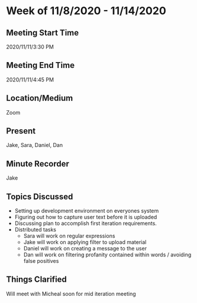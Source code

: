 # Week of 11/8/2020 - 11/14/2020

## Meeting Start Time

2020/11/11/3:30 PM

## Meeting End Time

2020/11/11/4:45 PM

## Location/Medium

Zoom

## Present

Jake, Sara, Daniel, Dan

## Minute Recorder

Jake

## Topics Discussed

- Setting up development environment on everyones system
- Figuring out how to capture user text before it is uploaded
- Discussing plan to accomplish first iteration requirements. 
- Distributed tasks 
  - Sara will work on regular expressions 
  - Jake will work on applying filter to upload material
  - Daniel will work on creating a message to the user
  - Dan will work on filtering profanity contained within words / avoiding false positives
  
## Things Clarified

Will meet with Micheal soon for mid iteration meeting
